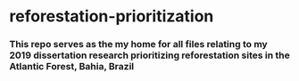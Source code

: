 # reforestation-prioritization

### This repo serves as the my home for all files relating to my 2019 dissertation research prioritizing reforestation sites in the Atlantic Forest, Bahia, Brazil
